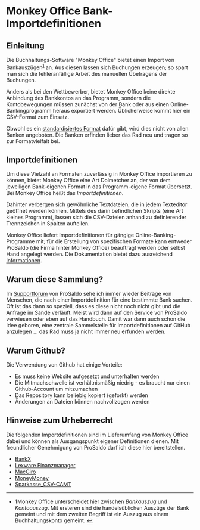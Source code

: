 # Monkey Office Bank-Importdefinitionen 

## Einleitung

Die Buchhaltungs-Software "Monkey Office" bietet einen Import von Bankauszügen<sup id="a1">[1](#f1)</sup> an. Aus diesen lassen sich Buchungen erzeugen; so spart man sich die fehleranfällige Arbeit des manuellen Übetragens der Buchungen. 

Anders als bei den Wettbewerber, bietet Monkey Office keine direkte Anbindung des Bankkontos an das Programm, sondern die Kontobewegungen müssen zunächst von der Bank oder aus einen Online-Bankingprogramm heraus exportiert werden. Üblicherweise kommt hier ein CSV-Format zum Einsatz. 

Obwohl es ein [standardisiertes Format](https://de.wikipedia.org/wiki/MT940) dafür gibt, wird dies nicht von allen Banken angeboten. Die Banken erfinden lieber das Rad neu und tragen so zur Formatvielfalt bei. 

## Importdefinitionen 

Um diese Vielzahl an Formaten zuverlässig in Monkey Office importieren zu können, bietet Monkey Office eine Art Dolmetcher an, der von dem jeweiligen Bank-eigenen Format in das Programm-eigene Format übersetzt. Bei Monkey Office heißt das _Importdefinitionen_. 

Dahinter verbergen sich gewöhnliche Textdateien, die in jedem Texteditor geöffnet werden können. Mittels des darin befindlichen Skripts (eine Art kleines Programm), lassen sich die CSV-Dateien anhand zu definierender Trennzeichen in Spalten aufteilen.

Monkey Office liefert Importdefinitionen für gängige Online-Banking-Programme mit; für die Erstellung von spezifischen Formate kann entweder ProSaldo (die Firma hinter Monkey Office) beauftragt werden oder selbst Hand angelegt werden. Die Dokumentation bietet dazu ausreichend [Informationen](https://www.monkey-office.de/doc/MonKey_Office_-_Importdefinitionen_fur_Bankauszuge.html#26708153).

## Warum diese Sammlung?

Im [Supportforum](https://prosaldo.zendesk.com/hc/de/community) von ProSaldo sehe ich immer wieder Beiträge von Menschen, die nach einer Importdefinition für eine bestimmte Bank suchen. Oft ist das dann so speziell, dass es diese nicht noch nicht gibt und die Anfrage im Sande verläuft. Meist wird dann auf den Service von ProSaldo verwiesen oder eben auf das Handbuch. Damit war dann auch schon die Idee geboren, eine zentrale Sammelstelle für Importdefinitionen auf GitHub anzulegen ... das Rad muss ja nicht immer neu erfunden werden.


## Warum Github?

Die Verwendung von Github hat einige Vorteile:

* Es muss keine Website aufgesetzt und unterhalten werden
* Die Mitmachschwelle ist verhältnismäßig niedrig - es braucht nur einen Github-Account um mitzumachen
* Das Repository kann beliebig kopiert (geforkt) werden
* Änderungen an Dateien können nachvollzogen werden

## Hinweise zum Urheberrecht

Die folgenden Importdefinitionen sind im Lieferumfang von Monkey Office dabei und können als Ausgangspunkt eigener Definitionen dienen. Mit freundlicher Genehmigung von ProSaldo darf ich diese hier bereitstellen. 

* [BankX](BankX.txt)
* [Lexware Finanzmanager](Lexware_Finanzmanager.txt)
* [MacGiro](MacGiro.txt)
* [MoneyMoney](MoneyMoney.txt)
* [Sparkasse_CSV-CAMT](Sparkasse_CSV-CAMT.txt)


---
* <b id="f1">1</b>Monkey Office unterscheidet hier zwischen _Bankauszug_ und _Kontoauszug_. Mit ersteren sind die handelsüblichen Auszüge der Bank gemeint und mit dem zweiten Begriff ist ein Auszug aus einem Buchhaltungskonto gemeint. [↩](#a1)
